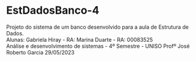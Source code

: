 # EstDadosBanco-4

Projeto do sistema de um banco desenvolvido para a aula de Estrutura de Dados.
</br>
Alunas:
Gabriela Hiray - RA:
Marina Duarte - RA: 00083525
</br>
Análise e desenvolvimento de sistemas - 4º Semestre - UNISO
Profº José Roberto Garcia
29/05/2023
